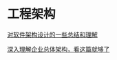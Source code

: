 # 工程架构

[对软件架构设计的一些总结和理解](https://blog.csdn.net/cooldragon/article/details/48241965?utm_medium=distribute.pc_relevant.none-task-blog-BlogCommendFromMachineLearnPai2-3.channel_param&depth_1-utm_source=distribute.pc_relevant.none-task-blog-BlogCommendFromMachineLearnPai2-3.channel_param)


[深入理解企业总体架构，看这篇就够了](https://blog.csdn.net/python6_quanzhan/article/details/107516878?utm_medium=distribute.pc_relevant.none-task-blog-baidujs-1&spm=1001.2101.3001.4242)























